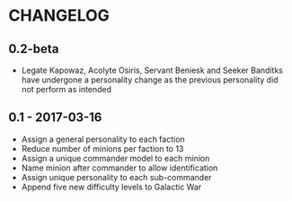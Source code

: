 # CHANGELOG

## 0.2-beta

 - Legate Kapowaz, Acolyte Osiris, Servant Beniesk and Seeker Banditks have undergone a personality change as the previous personality did not perform as intended

## 0.1 - 2017-03-16

 - Assign a general personality to each faction
 - Reduce number of minions per faction to 13
 - Assign a unique commander model to each minion
 - Name minion after commander to allow identification
 - Assign unique personality to each sub-commander
 - Append five new difficulty levels to Galactic War